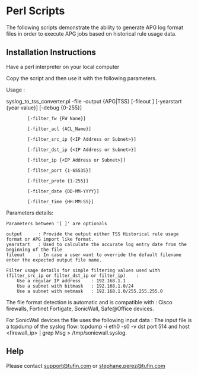 Perl Scripts
============

The following scripts demonstrate the ability to generate APG log format files in order to execute APG jobs based on historical rule usage data.


Installation Instructions
-------------------------
Have a perl interpreter on your local computer

Copy the script and then use it with the following parameters.

Usage : 

syslog_to_tss_converter.pl -file <filename> -output {APG|TSS} [-fileout <filename>] [-yearstart {year value}] [-debug {0-255}]

			[-filter_fw {FW Nane}] 

			[-filter_acl {ACL_Name}] 

			[-filter_src_ip {<IP Address or Subnet>}] 

			[-filter_dst_ip {<IP Address or Subnet>}] 

			[-filter_ip {<IP Address or Subnet>}] 

			[-filter_port {1-65535}] 

			[-filter_proto {1-255}] 

			[-filter_date {DD-MM-YYYY}] 

			[-filter_time {HH:MM:SS}] 


Parameters details:

	Parameters between '[ ]' are optionals

	output 		: Provide the output either TSS Historical rule usage format or APG import like format.
	yearstart	: Used to calculate the accurate log entry date from the beginning of the file
	fileout 	: In case a user want to override the default filename enter the expected output file name.

	Filter usage details for simple filtering values used with (filter_src_ip or filter_dst_ip or filter_ip)	:
		Use a regular IP address	: 192.168.1.1
		Use a subnet with bitmask	: 192.168.1.0/24
		Use a subnet with netmask	: 192.168.1.0/255.255.255.0

The file format detection is automatic and is compatible with : Cisco firewalls, Fortinet Fortigate, SonicWall, Safe@Office devices. 


For SonicWall devices the file uses the following input data : The input file is a tcpdump of the syslog flow: 
	 tcpdump -i eth0 -s0 -v dst port 514 and host <firewall_ip> | grep Msg > /tmp/sonicwall.syslog. 

 

Help
----
Please contact support@tufin.com or stephane.perez@tufin.com
